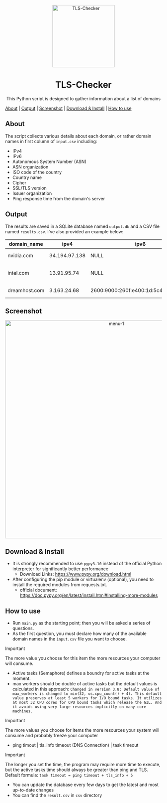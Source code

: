 <p align="center">
    <img src="https://github.com/ImanMontajabi/TLS-Checker/assets/52942515/bb20a89e-94cc-4b6a-86a7-29622c42dad6" alt="TLS-Checker" width="200"
</p>



<h1 align="center">TLS-Checker</h1>
 
<p align="center">This Python script is designed to gather information about a list of domains</p>

[About](https://github.com/ImanMontajabi/TLS-Checker/edit/main/README.md#about) | [Output](https://github.com/ImanMontajabi/TLS-Checker/blob/main/README.md#output) | [Screenshot](https://github.com/ImanMontajabi/TLS-Checker/edit/main/README.md#screenshot) | [Download & Install](https://github.com/ImanMontajabi/TLS-Checker/edit/main/README.md#download--install) | [How to use](https://github.com/ImanMontajabi/TLS-Checker/edit/main/README.md#how-to-use)

## About

The script collects various details about each domain, or rather domain names in first column of `input.csv` including:

- IPv4
- IPv6
- Autonomous System Number (ASN)
- ASN organization
- ISO code of the country
- Country name
- Cipher
- SSL/TLS version
- Issuer organization
- Ping response time from the domain's server

## Output

The results are saved in a SQLite database named `output.db` and a CSV file named `results.csv`. I've also provided an example below:


| domain_name | ipv4 | ipv6 | asn | asn_organ | iso_code | country | cipher | tls_version | issuer_organ | ping |
|-------------|------|------|-----|-----------|----------|---------|--------|-------------|--------------|------| 
| nvidia.com | 34.194.97.138 | NULL | 14618 | AMAZON-AES | US | United States | ECDHE-RSA-AES128-GCM-SHA256 | TLSv1.2 | Amazon | 183 |
| intel.com | 13.91.95.74 | NULL | 8075 | MICROSOFT-CORP-MSN-AS-BLOCK | US | United States | TLS_AES_256_GCM_SHA384 | TLSv1.3 | Greater Manchester | NULL |
| dreamhost.com | 3.163.24.68 | 2600:9000:260f:e400:1d:5c4:5c40:93a1 | 16509 | AMAZON-02 | US | United States | TLS_AES_128_GCM_SHA256 | TLSv1.3 | Amazon | 266 |
 ## Screenshot

<p align="center">
 <img src="https://github.com/ImanMontajabi/TLS-Checker/assets/52942515/7b9d0174-7f33-410e-a050-ba65cc0dbba9" alt="menu-1" style="width:700px">
 </p>

 ## Download & Install

- It is strongly recommended to use `pypy3.10` instead of the official Python interpreter for significantly better performance
  - Download Links: https://www.pypy.org/download.html
- After configuring the pip module or virtualenv (optional), you need to install the required modules from requests.txt.
  - official document: https://doc.pypy.org/en/latest/install.html#installing-more-modules

## How to use

- Run `main.py` as the starting point; then you will be asked a series of questions.
- As the first question, you must declare how many of the available domain names in the `input.csv` file you want to choose.

> [!IMPORTANT]
> The more value you choose for this item the more resources your computer will consume.

- Active tasks (Semaphore) defines a boundry for active tasks at the moment.
- max workers should be double of active tasks but the default values is calculated in this approach:
`Changed in version 3.8: Default value of max_workers is changed to min(32, os.cpu_count() + 4). This default value preserves at least 5 workers for I/O bound tasks. It utilizes at most 32 CPU cores for CPU bound tasks which release the GIL. And it avoids using very large resources implicitly on many-core machines.`

> [!IMPORTANT]
> The more values you choose for items the more resources your system will consume and probably freeze your computer


- ping timout | tls_info timeout (DNS Connection) | task timeout

> [!IMPORTANT]
>  The longer you set the time, the program may require more time to execute, but the active tasks time should always be greater than ping and TLS. Default formula: `task timeout = ping timeout + tls_info + 5`

- You can update the database every few days to get the latest and most up-to-date changes
- You can find the `result.csv` in `csv` directory
